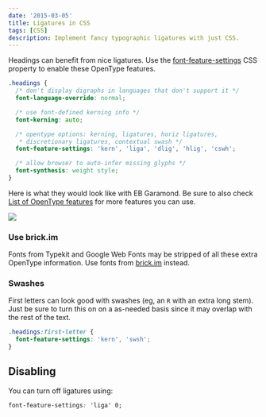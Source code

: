 ```yaml
---
date: '2015-03-05'
title: Ligatures in CSS
tags: [CSS]
description: Implement fancy typographic ligatures with just CSS.
---
```


Headings can benefit from nice ligatures. Use the [font-feature-settings](https://developer.mozilla.org/en-US/docs/Web/CSS/font-feature-settings) CSS property to enable these OpenType features.

```css
.headings {
  /* don't display digraphs in languages that don't support it */
  font-language-override: normal;

  /* use font-defined kerning info */
  font-kerning: auto;

  /* opentype options: kerning, ligatures, horiz ligatures,
   * discretionary ligatures, contextual swash */
  font-feature-settings: 'kern', 'liga', 'dlig', 'hlig', 'cswh';

  /* allow browser to auto-infer missing glyphs */
  font-synthesis: weight style;
}
```

Here is what they would look like with EB Garamond. Be sure to also check [List of OpenType features](http://en.wikipedia.org/wiki/List_of_typographic_features) for more features you can use.

![](images/ligatures.png)

### Use brick.im

Fonts from Typekit and Google Web Fonts may be stripped of all these extra OpenType information. Use fonts from [brick.im](http://brick.im/) instead.

### Swashes

First letters can look good with swashes (eg, an `R` with an extra long stem). Just be sure to turn this on on a as-needed basis since it may overlap with the rest of the text.

```css
.headings:first-letter {
  font-feature-settings: 'kern', 'swsh';
}
```

## Disabling

You can turn off ligatures using:

```css
font-feature-settings: 'liga' 0;
```
